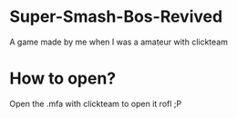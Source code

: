 # Super-Smash-Bos-Revived
A game made by me when I was a amateur with clickteam

# How to open?
Open the .mfa with clickteam to open it rofl ;P



